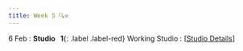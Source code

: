 ```yaml
---
title: Week 5 🔍⚒️ 
---
```


6 Feb
: **Studio &nbsp; 1**{: .label .label-red} Working Studio
  : [[Studio Details](https://xiaoganghe.github.io/InVEST-Cities-in-Nature/studio/studio-1)] 

